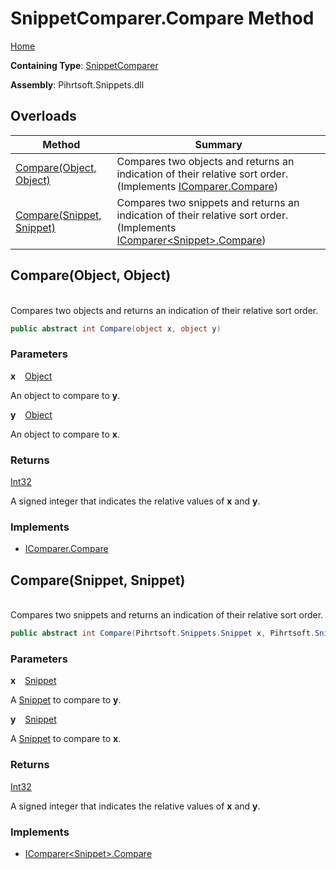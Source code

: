 # SnippetComparer\.Compare Method

[Home](../../../../../README.md)

**Containing Type**: [SnippetComparer](../README.md)

**Assembly**: Pihrtsoft\.Snippets\.dll

## Overloads

| Method | Summary |
| ------ | ------- |
| [Compare(Object, Object)](#Pihrtsoft_Snippets_Comparers_SnippetComparer_Compare_System_Object_System_Object_) | Compares two objects and returns an indication of their relative sort order\. \(Implements [IComparer.Compare](https://docs.microsoft.com/en-us/dotnet/api/system.collections.icomparer.compare)\) |
| [Compare(Snippet, Snippet)](#Pihrtsoft_Snippets_Comparers_SnippetComparer_Compare_Pihrtsoft_Snippets_Snippet_Pihrtsoft_Snippets_Snippet_) | Compares two snippets and returns an indication of their relative sort order\. \(Implements [IComparer\<Snippet>.Compare](https://docs.microsoft.com/en-us/dotnet/api/system.collections.generic.icomparer-1.compare)\) |

## Compare\(Object, Object\) <a id="Pihrtsoft_Snippets_Comparers_SnippetComparer_Compare_System_Object_System_Object_"></a>

\
Compares two objects and returns an indication of their relative sort order\.

```csharp
public abstract int Compare(object x, object y)
```

### Parameters

**x** &ensp; [Object](https://docs.microsoft.com/en-us/dotnet/api/system.object)

An object to compare to **y**\.

**y** &ensp; [Object](https://docs.microsoft.com/en-us/dotnet/api/system.object)

An object to compare to **x**\.

### Returns

[Int32](https://docs.microsoft.com/en-us/dotnet/api/system.int32)

A signed integer that indicates the relative values of **x** and **y**\.

### Implements

* [IComparer.Compare](https://docs.microsoft.com/en-us/dotnet/api/system.collections.icomparer.compare)

## Compare\(Snippet, Snippet\) <a id="Pihrtsoft_Snippets_Comparers_SnippetComparer_Compare_Pihrtsoft_Snippets_Snippet_Pihrtsoft_Snippets_Snippet_"></a>

\
Compares two snippets and returns an indication of their relative sort order\.

```csharp
public abstract int Compare(Pihrtsoft.Snippets.Snippet x, Pihrtsoft.Snippets.Snippet y)
```

### Parameters

**x** &ensp; [Snippet](../../../Snippet/README.md)

A [Snippet](../../../Snippet/README.md) to compare to **y**\.

**y** &ensp; [Snippet](../../../Snippet/README.md)

A [Snippet](../../../Snippet/README.md) to compare to **x**\.

### Returns

[Int32](https://docs.microsoft.com/en-us/dotnet/api/system.int32)

A signed integer that indicates the relative values of **x** and **y**\.

### Implements

* [IComparer\<Snippet>.Compare](https://docs.microsoft.com/en-us/dotnet/api/system.collections.generic.icomparer-1.compare)
